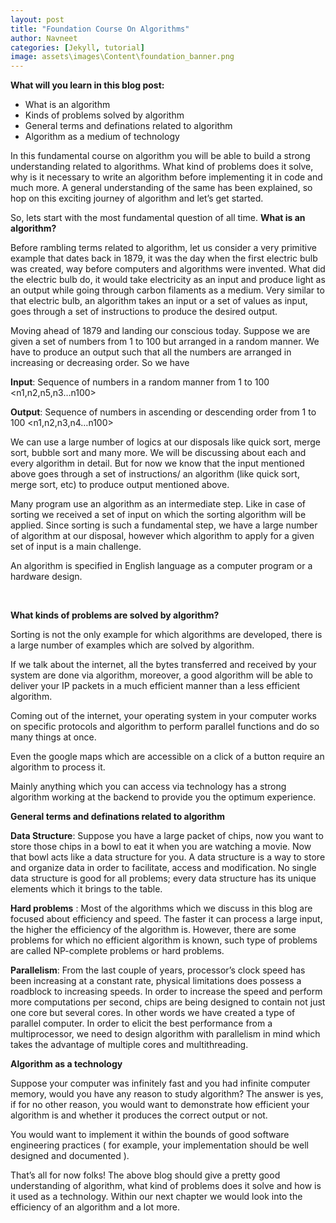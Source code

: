 ```yaml
---
layout: post
title: "Foundation Course On Algorithms"
author: Navneet
categories: [Jekyll, tutorial]
image: assets\images\Content\foundation_banner.png
---
```


<p><strong>What will you learn in this blog post:</strong></p>
<ul>
<li>What is an algorithm</li>
<li>Kinds of problems solved by algorithm</li>
<li>General terms and definations related to algorithm</li>
<li>Algorithm as a medium of technology</li>
</ul>
<p>
In this fundamental course on algorithm you will be able to build a strong understanding related to algorithms. What kind of problems does it solve, why is it necessary to write an algorithm before implementing it in code and much more. A general understanding of the same has been explained, so hop on this exciting journey of algorithm and let’s get started.
</p><p>
So, lets start with the most fundamental question of all time. <strong>What is an algorithm?</strong>
</p>
<p>
Before rambling terms related to algorithm, let us consider a very primitive example that dates back in 1879, it was the day when the first electric bulb was created, way before computers and algorithms were invented. What did the electric bulb do, it would take electricity as an input and produce light as an output while going through carbon filaments as a medium. Very similar to that electric bulb, an algorithm takes an input or a set of values as input, goes through a set of instructions to produce the desired output.
</p><p>
Moving ahead of 1879 and landing our conscious today. Suppose we are given a set of numbers from 1 to 100 but arranged in a random manner. We have to produce an output such that all the numbers are arranged in increasing or decreasing order. So we have
</p><p>
<strong>Input</strong>: Sequence of numbers in a random manner from 1 to 100 &lt;n1,n2,n5,n3…n100&gt;
</p><p>
<strong>Output</strong>: Sequence of numbers in ascending or descending order from 1 to 100 &lt;n1,n2,n3,n4…n100&gt;
</p><p>
We can use a large number of logics at our disposals like quick sort, merge sort, bubble sort and many more. We will be discussing about each and every algorithm in detail. But for now we know that the input mentioned above goes through a set of instructions/ an algorithm (like quick sort, merge sort, etc) to produce output mentioned above.
</p><p>
Many program use an algorithm as an intermediate step. Like in case of sorting we received a set of input on which the sorting algorithm will be applied. Since sorting is such a fundamental step, we have a large number of algorithm at our disposal, however which algorithm to apply for a given set of input is a main challenge.
</p><p>
An algorithm is specified in English language as a computer program or a hardware design.

&nbsp;

</p><p>
<strong>What kinds of problems are solved by algorithm?</strong>
</p><p>
Sorting is not the only example for which algorithms are developed, there is a large number of examples which are solved by algorithm.
</p><p>
If we talk about the internet, all the bytes transferred and received by your system are done via algorithm, moreover, a good algorithm will be able to deliver your IP packets in a much efficient manner than a less efficient algorithm.
</p><p>
Coming out of the internet, your operating system in your computer works on specific protocols and algorithm to perform parallel functions and do so many things at once.
</p><p>
Even the google maps which are accessible on a click of a button require an algorithm to process it.
</p><p>
Mainly anything which you can access via technology has a strong algorithm working at the backend to provide you the optimum experience.
</p><p>
<strong>General terms and definations related to algorithm</strong>
</p><p>
<strong>Data Structure</strong>: Suppose you have a large packet of chips, now you want to store those chips in a bowl to eat it when you are watching a movie. Now that bowl acts like a data structure for you. A data structure is a way to store and organize data in order to facilitate, access and modification. No single data structure is good for all problems; every data structure has its unique elements which it brings to the table.
</p><p>
<strong>Hard problems</strong> : Most of the algorithms which we discuss in this blog are focused about efficiency and speed. The faster it can process a large input, the higher the efficiency of the algorithm is. However, there are some problems for which no efficient algorithm is known, such type of problems are called NP-complete problems or hard problems.
</p><p>
<strong>Parallelism</strong>: From the last couple of years, processor’s clock speed has been increasing at a constant rate, physical limitations does possess a roadblock to increasing speeds. In order to increase the speed and perform more computations per second, chips are being designed to contain not just one core but several cores. In other words we have created a type of parallel computer. In order to elicit the best performance from a multiprocessor, we need to design algorithm with parallelism in mind which takes the advantage of multiple cores and multithreading.
</p><p>
<strong>Algorithm as a technology</strong>
</p><p>
Suppose your computer was infinitely fast and you had infinite computer memory, would you have any reason to study algorithm? The answer is yes, if for no other reason, you would want to demonstrate how efficient your algorithm is and whether it produces the correct output or not.
</p><p>
You would want to implement it within the bounds of good software engineering practices ( for example, your implementation should be well designed and documented ).
</p><p>
That’s all for now folks! The above blog should give a pretty good understanding of algorithm, what kind of problems does it solve and how is it used as a technology. Within our next chapter we would look into the efficiency of an algorithm and a lot more.
</p>

